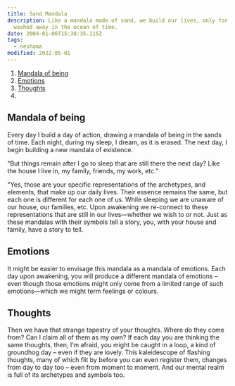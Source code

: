 ```yaml
---
title: Sand Mandala
description: Like a mandala made of sand, we build our lives, only for it to be
  washed away in the ocean of time.
date: 2004-01-06T15:38:35.115Z
tags:
  - neshama
modified: 2022-05-01
---
```


1. [Mandala of being](#mandala-of-being)
2. [Emotions](#emotions)
3. [Thoughts](#thoughts)
4.

## Mandala of being

Every day I build a day of action, drawing a mandala of being in the sands of time. Each night, during my sleep, I dream, as it is erased. The next day, I begin building a new mandala of existence.

“But things remain after I go to sleep that are still there the next day? Like the house I live in, my family, friends, my work, etc.”

"Yes, those are your specific representations of the archetypes, and elements, that make up our daily lives. Their essence remains the same, but each one is different for each one of us. While sleeping we are unaware of our house, our families, etc. Upon awakening we re-connect to these representations that are still in our lives&mdash;whether we wish to or not. Just as these mandalas with their symbols tell a story, you, with your house and family, have a story to tell.

## Emotions

It might be easier to envisage this mandala as a mandala of emotions. Each day upon awakening, you will produce a different mandala of emotions – even though those emotions might only come from a limited range of such emotions&mdash;which we might term feelings or colours.

## Thoughts

Then we have that strange tapestry of your thoughts. Where do they come from? Can I claim all of them as my own? If each day you are thinking the same thoughts, then, I’m afraid, you might be caught in a loop, a kind of groundhog day – even if they are lovely. This kaleidescope of flashing thoughts, many of which flit by before you can even register them, changes from day to day too – even from moment to moment. And our mental realm is full of its archetypes and symbols too.
